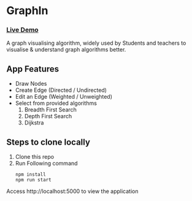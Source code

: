 # GraphIn

### [Live Demo](https://machine-ly.github.io/GraphIn/)

A graph visualising algorithm, widely used by Students and teachers to visualise & understand graph algorithms better.

## App Features
- Draw Nodes
- Create Edge (Directed / Undirected)
- Edit an Edge (Weighted / Unweighted)
- Select from provided algorithms
    1. Breadth First Search
    2. Depth First Search
    3. Dijkstra

## Steps to clone locally
1. Clone this repo
2. Run Following command
    ```
    npm install
    npm run start
    ```
Access http://localhost:5000 to view the application

